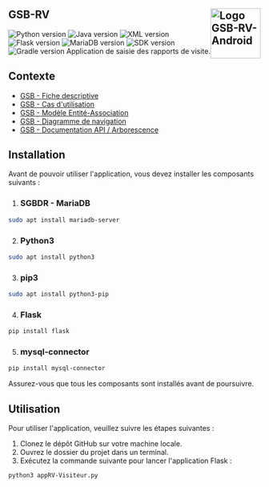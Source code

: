 ## GSB-RV <img src="https://user-images.githubusercontent.com/102319778/230720966-cb56e373-2646-4edc-bde0-08bfc8e55956.png" alt="Logo GSB-RV-Android" style="float: right; width: 100px;">
   ![Python version](https://img.shields.io/badge/Python-3.10.6-blue) ![Java version](https://img.shields.io/badge/Java-11.0.13-navy) ![XML version](https://img.shields.io/badge/XML-1.0-orange) ![Flask version](https://img.shields.io/badge/Flask-2.2.3-pink) ![MariaDB version](https://img.shields.io/badge/MariaDB-15.1-red) ![SDK version](https://img.shields.io/badge/SDK-32-Gold) ![Gradle version](https://img.shields.io/badge/Gradle-7.4-yellow) 
Application de saisie des rapports de visite. 

## Contexte

- [GSB - Fiche descriptive](https://github.com/R-Mehdi94/GSB-RV/blob/master/doc/01-GSB-AppliRV-FicheDescriptive.pdf)
- [GSB - Cas d'utilisation](https://github.com/R-Mehdi94/GSB-RV/blob/master/doc/02-GSB-AppliRV-Visiteur-UC.pdf)
- [GSB - Modèle Entité-Association](https://github.com/R-Mehdi94/GSB-RV/blob/master/doc/03-GSB-AppliRV-MEA.pdf)
- [GSB - Diagramme de navigation](https://github.com/R-Mehdi94/GSB-RV/blob/master/doc/04-GSB-AppliRV-Navigation.pdf)
- [GSB - Documentation API / Arborescence](https://github.com/R-Mehdi94/GSB-RV/blob/master/doc/05-GSB-AppliRV-Documentation-API.pdf)

## Installation

Avant de pouvoir utiliser l'application, vous devez installer les composants suivants :

1. ### SGBDR - MariaDB

  ``` bash 
  sudo apt install mariadb-server
  ```

2. ### Python3

  ``` bash 
  sudo apt install python3
  ```

3. ### pip3

  ``` bash 
  sudo apt install python3-pip
  ```

4. ### Flask

  ``` bash 
  pip install flask
  ```

5. ### mysql-connector

  ``` bash 
  pip install mysql-connector
  ```

Assurez-vous que tous les composants sont installés avant de poursuivre.

## Utilisation

Pour utiliser l'application, veuillez suivre les étapes suivantes :

1. Clonez le dépôt GitHub sur votre machine locale.
2. Ouvrez le dossier du projet dans un terminal.
3. Exécutez la commande suivante pour lancer l'application Flask : 
``` bash 
python3 appRV-Visiteur.py
```
